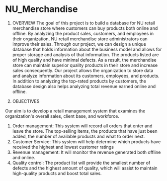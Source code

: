 # NU_Merchandise

1.	OVERVIEW 
The goal of this project is to build a database for NU retail merchandise store where customers can buy products both online and offline. By analyzing the product sales, customers, and employees in their organization, NU retail merchandise store administrators can improve their sales. Through our project, we can design a unique database that holds information about the business model and allows for proper storage and analysis of that information. The products listed are of high quality and have minimal defects. As a result, the merchandise store can maintain superior quality products in their store and increase sales consequently. Our project allows the organization to store data and analyze information about its customers, employees, and products. In addition to analyzing the top-rated products by customers, the database design also helps analyzing total revenue earned online and offline. 

2. OBJECTIVES 
 
Our aim is to develop a retail management system that examines the organization's overall sales, client base, and workforce. 
1.	Order management: This system will record all orders that enter and leave the store. The top-selling items, the products that have just been added, the number of available products and what to order next. 
2.	Customer Service: This system will help determine which products have received the highest and lowest customer ratings  
3.	Revenue management: It will monitor the revenue generated both offline and online. 
4.	Quality control: The product list will provide the smallest number of defects and the highest amount of quality, which will assist to maintain high-quality products and boost total sales. 
 
